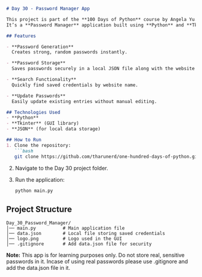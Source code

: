 ````markdown
# Day 30 - Password Manager App

This project is part of the **100 Days of Python** course by Angela Yu.  
It’s a **Password Manager** application built using **Python** and **Tkinter** that helps you securely generate, store, search, and update your passwords in a local file.

## Features

- **Password Generation**  
  Creates strong, random passwords instantly.

- **Password Storage**  
  Saves passwords securely in a local JSON file along with the website and email/username.

- **Search Functionality**  
  Quickly find saved credentials by website name.

- **Update Passwords**  
  Easily update existing entries without manual editing.

## Technologies Used
- **Python**
- **Tkinter** (GUI library)
- **JSON** (for local data storage)

## How to Run
1. Clone the repository:
   ```bash
   git clone https://github.com/tharunerd/one-hundred-days-of-python.git
````

2. Navigate to the Day 30 project folder.
3. Run the application:

   ```bash
   python main.py
   ```

## Project Structure

```
Day_30_Password_Manager/
│── main.py          # Main application file
│── data.json        # Local file storing saved credentials
│── logo.png         # Logo used in the GUI
│── .gitignore       # Add data.json file for security
```

**Note:** This app is for learning purposes only.
Do not store real, sensitive passwords in it. Incase of using real passwords please use .gitignore and add the data.json file in it.

